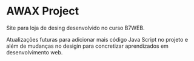 # AWAX Project

Site para loja de desing desenvolvido no curso B7WEB.

Atualizações futuras para adicionar mais código Java Script no projeto e além de mudanças no desigin para concretizar aprendizados em desenvolvimento web.
